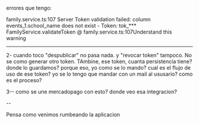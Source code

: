 errores que tengo:

family.service.ts:107  Server  Token validation failed: column events_1.school_name does not exist - Token: tok_***
FamilyService.validateToken @ family.service.ts:107Understand this warning


---

2- cuando toco "despublicar" no pasa nada. y "revocar token" tampoco. No se como generar otro token. TAmbine, ese token, cuanta persistencia tiene? donde lo guardamos? porque eso, yo como se lo mando? cual es el flujo  de uso de ese token? yo se lo tengo que mandar con un mail al ususario? como es el proceso?

3-- como se une mercadopago con esto? donde veo esa integracion?

--

Pensa como venimos rumbeando la aplicacion 